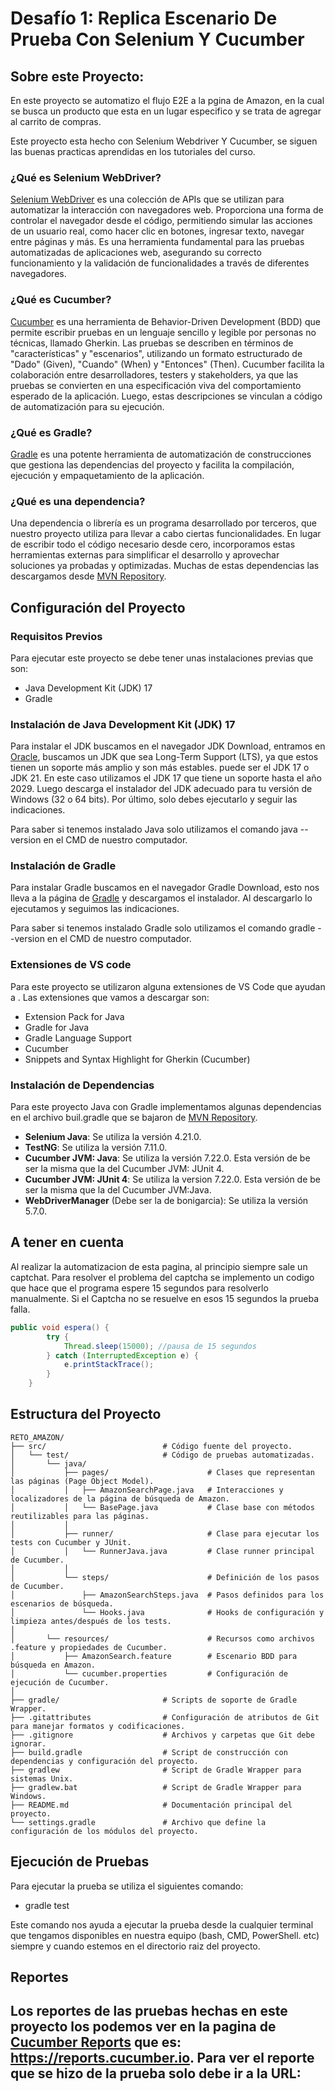 # Desafío 1: Replica Escenario De Prueba Con Selenium Y Cucumber

## Sobre este Proyecto:
En este proyecto se automatizo el flujo E2E a la pgina de Amazon, en la cual se busca un producto que esta en un lugar especifico y se trata de agregar al carrito de compras. 

Este proyecto esta hecho con Selenium Webdriver Y Cucumber, se siguen las buenas practicas aprendidas en los tutoriales del curso. 

### ¿Qué es Selenium WebDriver?
[Selenium WebDriver](https://www.selenium.dev/documentation/webdriver/) es una colección de APIs que se utilizan para automatizar la interacción con navegadores web. Proporciona una forma de controlar el navegador desde el código, permitiendo simular las acciones de un usuario real, como hacer clic en botones, ingresar texto, navegar entre páginas y más. Es una herramienta fundamental para las pruebas automatizadas de aplicaciones web, asegurando su correcto funcionamiento y la validación de funcionalidades a través de diferentes navegadores.

### ¿Qué es Cucumber?
[Cucumber](https://cucumber.io/docs) es una herramienta de Behavior-Driven Development (BDD) que permite escribir pruebas en un lenguaje sencillo y legible por personas no técnicas, llamado Gherkin. Las pruebas se describen en términos de "características" y "escenarios", utilizando un formato estructurado de "Dado" (Given), "Cuando" (When) y "Entonces" (Then). Cucumber facilita la colaboración entre desarrolladores, testers y stakeholders, ya que las pruebas se convierten en una especificación viva del comportamiento esperado de la aplicación. Luego, estas descripciones se vinculan a código de automatización para su ejecución.

### ¿Qué es Gradle?
[Gradle](https://gradle.org/) es una potente herramienta de automatización de construcciones que gestiona las dependencias del proyecto y facilita la compilación, ejecución y empaquetamiento de la aplicación.

### ¿Qué es una dependencia?
Una dependencia o librería es un programa desarrollado por terceros, que nuestro proyecto utiliza para llevar a cabo ciertas funcionalidades. En lugar de escribir todo el código necesario desde cero, incorporamos estas herramientas externas para simplificar el desarrollo y aprovechar soluciones ya probadas y optimizadas. Muchas de estas dependencias las descargamos desde [MVN Repository](https://mvnrepository.com/).

## Configuración del Proyecto

### Requisitos Previos
Para ejecutar este proyecto se debe tener unas instalaciones previas que son:
- Java Development Kit (JDK) 17
- Gradle

### Instalación de Java Development Kit (JDK) 17
Para instalar el JDK buscamos en el navegador JDK Download, entramos en [Oracle](https://www.oracle.com/co/java/technologies/downloads/),  buscamos un JDK que sea Long-Term Support (LTS), ya que estos tienen un soporte más amplio y son más estables. puede ser el JDK 17 o JDK 21. En este caso utilizamos el JDK 17 que tiene un soporte hasta el año 2029. Luego descarga el instalador del JDK adecuado para tu versión de Windows (32 o 64 bits). Por último, solo debes ejecutarlo y seguir las indicaciones.

Para saber si tenemos instalado Java solo utilizamos el comando java --version en el CMD de nuestro computador.

### Instalación de Gradle
Para instalar Gradle buscamos en el navegador Gradle Download, esto nos lleva a la página de [Gradle](https://gradle.org/install/) y descargamos el instalador. Al descargarlo lo ejecutamos y seguimos las indicaciones.

Para saber si tenemos instalado Gradle solo utilizamos el comando gradle --version en el CMD de nuestro computador. 

### Extensiones de VS code
Para este proyecto se utilizaron alguna extensiones de VS Code que ayudan a . Las extensiones que vamos a descargar son:
- Extension Pack for Java
- Gradle for Java
- Gradle Language Support
- Cucumber
- Snippets and Syntax Highlight for Gherkin (Cucumber)

### Instalación de Dependencias
Para este proyecto Java con Gradle implementamos algunas dependencias en el archivo buil.gradle que se bajaron de [MVN Repository](https://mvnrepository.com/).
- **Selenium Java**: Se utiliza la versión 4.21.0.
- **TestNG**: Se utiliza la versión 7.11.0.
- **Cucumber JVM: Java**: Se utiliza la versión 7.22.0. Esta versión de be ser la misma que la del Cucumber JVM: JUnit 4.
- **Cucumber JVM: JUnit 4**: Se utiliza la version 7.22.0. Esta versión de be ser la misma que la del Cucumber JVM:Java.
- **WebDriverManager** (Debe ser la de bonigarcia): Se utiliza la versión 5.7.0.

## A tener en cuenta
Al realizar la automatizacion de esta pagina, al principio siempre sale un captchat. Para resolver el problema del captcha se implemento un codigo que hace que el programa espere 15 segundos para resolverlo manualmente. Si el Captcha no se resuelve en esos 15 segundos la prueba falla. 

```java
public void espera() {
        try {
            Thread.sleep(15000); //pausa de 15 segundos
        } catch (InterruptedException e) {
            e.printStackTrace();
        }
    }
```

## Estructura del Proyecto

```
RETO_AMAZON/
├── src/                          # Código fuente del proyecto.
│   └── test/                     # Código de pruebas automatizadas.
│       └── java/                 
│           ├── pages/                      # Clases que representan las páginas (Page Object Model).
│           │   ├── AmazonSearchPage.java   # Interacciones y localizadores de la página de búsqueda de Amazon.
│           │   └── BasePage.java           # Clase base con métodos reutilizables para las páginas.
│           │
│           ├── runner/                     # Clase para ejecutar los tests con Cucumber y JUnit.
│           │   └── RunnerJava.java         # Clase runner principal de Cucumber.
│           │    
│           └── steps/                      # Definición de los pasos de Cucumber.
│               ├── AmazonSearchSteps.java  # Pasos definidos para los escenarios de búsqueda.
│               └── Hooks.java              # Hooks de configuración y limpieza antes/después de los tests.
│                                               
│       └── resources/                      # Recursos como archivos .feature y propiedades de Cucumber.
│           ├── AmazonSearch.feature        # Escenario BDD para búsqueda en Amazon.
│           └── cucumber.properties         # Configuración de ejecución de Cucumber.
│
├── gradle/                       # Scripts de soporte de Gradle Wrapper.
├── .gitattributes                # Configuración de atributos de Git para manejar formatos y codificaciones.
├── .gitignore                    # Archivos y carpetas que Git debe ignorar.
├── build.gradle                  # Script de construcción con dependencias y configuración del proyecto.
├── gradlew                       # Script de Gradle Wrapper para sistemas Unix.
├── gradlew.bat                   # Script de Gradle Wrapper para Windows.
├── README.md                     # Documentación principal del proyecto.
└── settings.gradle               # Archivo que define la configuración de los módulos del proyecto.                       
```

## Ejecución de Pruebas
Para ejecutar la prueba se utiliza el siguientes comando: 
- gradle test

Este comando nos ayuda a ejecutar la prueba desde la cualquier terminal que tengamos disponibles en nuestra equipo (bash, CMD, PowerShell. etc) siempre y cuando estemos en el directorio raiz del proyecto.  

## Reportes 
Los reportes de las pruebas hechas en este proyecto los podemos ver en la pagina de [Cucumber Reports](https://reports.cucumber.io) que es: https://reports.cucumber.io. 
Para ver el reporte que se hizo de la prueba solo debe ir a la URL: 
-  


